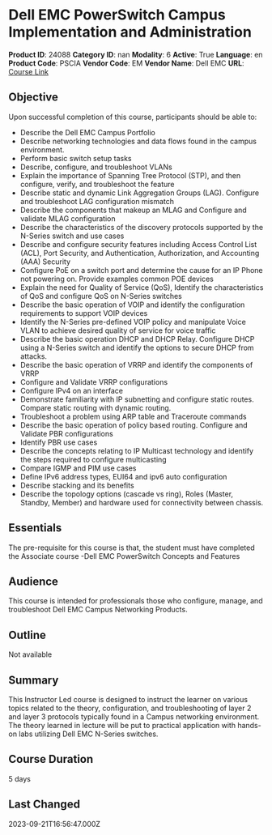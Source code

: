 # Dell EMC PowerSwitch Campus Implementation and Administration

**Product ID**: 24088
**Category ID**: nan
**Modality**: 6
**Active**: True
**Language**: en
**Product Code**: PSCIA
**Vendor Code**: EM
**Vendor Name**: Dell EMC
**URL**: [Course Link](https://www.fastlaneus.com/course/emc-pscia)

## Objective
Upon successful completion of this course, participants should be able to:



- Describe the Dell EMC Campus Portfolio
- Describe networking technologies and data flows found in the campus environment.
- Perform basic switch setup tasks
- Describe, configure, and troubleshoot VLANs
- Explain the importance of Spanning Tree Protocol (STP), and then configure, verify, and troubleshoot the feature
- Describe static and dynamic Link Aggregation Groups (LAG). Configure and troubleshoot LAG configuration mismatch
- Describe the components that makeup an MLAG and Configure and validate MLAG configuration
- Describe the characteristics of the discovery protocols supported by the N-Series switch and use cases
- Describe and configure security features including Access Control List (ACL), Port Security, and Authentication, Authorization, and Accounting (AAA) Security
- Configure PoE on a switch port and determine the cause for an IP Phone not powering on. Provide examples common POE devices
- Explain the need for Quality of Service (QoS), Identify the characteristics of QoS and configure QoS on N-Series switches
- Describe the basic operation of VOIP and identify the configuration requirements to support VOIP devices
- Identify the N-Series pre-defined VOIP policy and manipulate Voice VLAN to achieve desired quality of service for voice traffic
- Describe the basic operation DHCP and DHCP Relay. Configure DHCP using a N-Series switch and identify the options to secure DHCP from attacks.
- Describe the basic operation of VRRP and identify the components of VRRP
- Configure and Validate VRRP configurations
- Configure IPv4 on an interface
- Demonstrate familiarity with IP subnetting and configure static routes. Compare static routing with dynamic routing.
- Troubleshoot a problem using ARP table and Traceroute commands
- Describe the basic operation of policy based routing. Configure and Validate PBR configurations
- Identify PBR use cases
- Describe the concepts relating to IP Multicast technology and identify the steps required to configure multicasting
- Compare IGMP and PIM use cases
- Define IPv6 address types, EUI64 and ipv6 auto configuration
- Describe stacking and its benefits
- Describe the topology options (cascade vs ring), Roles (Master, Standby, Member) and hardware used for connectivity between chassis.

## Essentials
The pre-requisite for this course is that, the student must have completed the Associate course -Dell EMC PowerSwitch Concepts and Features

## Audience
This course is intended for professionals those who configure, manage, and troubleshoot Dell EMC Campus Networking Products.

## Outline
Not available

## Summary
This Instructor Led course is designed to instruct the learner on various topics related to the theory, configuration, and troubleshooting of layer 2 and layer 3 protocols typically found in a Campus networking environment. The theory learned in lecture will be put to practical application with hands-on labs utilizing Dell EMC N-Series switches.

## Course Duration
5 days

## Last Changed
2023-09-21T16:56:47.000Z

